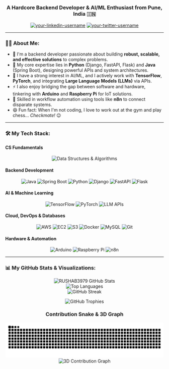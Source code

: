 <h3 align="center">A Hardcore Backend Developer & AI/ML Enthusiast from Pune, India 🇮🇳</h3>

<p align="center">
  <a href="https://linkedin.com/in/your-linkedin-username" target="_blank"><img align="center" src="https://raw.githubusercontent.com/rahuldkjain/github-profile-readme-generator/master/src/images/icons/Social/linked-in-alt.svg" alt="your-linkedin-username" height="30" width="40" /></a>
  <a href="https://twitter.com/your-twitter-username" target="_blank"><img align="center" src="https://raw.githubusercontent.com/rahuldkjain/github-profile-readme-generator/master/src/images/icons/Social/twitter.svg" alt="your-twitter-username" height="30" width="40" /></a>
</p>

---

### 👨‍💻 About Me:

- 🔭 I'm a backend developer passionate about building **robust, scalable, and effective solutions** to complex problems.
- 🧠 My core expertise lies in **Python** (Django, FastAPI, Flask) and **Java** (Spring Boot), designing powerful APIs and system architectures.
- 🤖 I have a strong interest in AI/ML, and I actively work with **TensorFlow**, **PyTorch**, and integrating **Large Language Models (LLMs)** via APIs.
- ⚡ I also enjoy bridging the gap between software and hardware, tinkering with **Arduino** and **Raspberry Pi** for IoT solutions.
- 🚀 Skilled in workflow automation using tools like **n8n** to connect disparate systems.
- 😄 Fun fact: When I'm not coding, I love to work out at the gym and play chess... *Checkmate!* 😉

---

### 🛠️ My Tech Stack:

#### CS Fundamentals
<p align="center">
  <img src="https://img.shields.io/badge/Data_Structures_&_Algorithms-58A6FF?style=for-the-badge" alt="Data Structures & Algorithms">
</p>

#### Backend Development
<p align="center">
  <img src="https://img.shields.io/badge/Java-ED8B00?style=for-the-badge&logo=openjdk&logoColor=white" alt="Java">
  <img src="https://img.shields.io/badge/Spring_Boot-6DB33F?style=for-the-badge&logo=spring-boot&logoColor=white" alt="Spring Boot">
  <img src="https://img.shields.io/badge/Python-3776AB?style=for-the-badge&logo=python&logoColor=white" alt="Python">
  <img src="https://img.shields.io/badge/Django-092E20?style=for-the-badge&logo=django&logoColor=white" alt="Django">
  <img src="https://img.shields.io/badge/FastAPI-009688?style=for-the-badge&logo=fastapi&logoColor=white" alt="FastAPI">
  <img src="https://img.shields.io/badge/Flask-000000?style=for-the-badge&logo=flask&logoColor=white" alt="Flask">
</p>

#### AI & Machine Learning
<p align="center">
  <img src="https://img.shields.io/badge/TensorFlow-FF6F00?style=for-the-badge&logo=tensorflow&logoColor=white" alt="TensorFlow">
  <img src="https://img.shields.io/badge/PyTorch-EE4C2C?style=for-the-badge&logo=pytorch&logoColor=white" alt="PyTorch">
  <img src="https://img.shields.io/badge/LLM_APIs-4479A1?style=for-the-badge&logo=openai&logoColor=white" alt="LLM APIs">
</p>

#### Cloud, DevOps & Databases
<p align="center">
  <img src="https://img.shields.io/badge/Amazon_AWS-232F3E?style=for-the-badge&logo=amazon-aws&logoColor=white" alt="AWS">
  <img src="https://img.shields.io/badge/Amazon_EC2-FF9900?style=for-the-badge&logo=amazon-ec2&logoColor=white" alt="EC2">
  <img src="https://img.shields.io/badge/Amazon_S3-569A31?style=for-the-badge&logo=amazon-s3&logoColor=white" alt="S3">
  <img src="https://img.shields.io/badge/Docker-2496ED?style=for-the-badge&logo=docker&logoColor=white" alt="Docker">
  <img src="https://img.shields.io/badge/MySQL-4479A1?style=for-the-badge&logo=mysql&logoColor=white" alt="MySQL">
  <img src="https://img.shields.io/badge/Git-F05032?style=for-the-badge&logo=git&logoColor=white" alt="Git">
</p>

#### Hardware & Automation
<p align="center">
  <img src="https://img.shields.io/badge/Arduino-00979D?style=for-the-badge&logo=arduino&logoColor=white" alt="Arduino">
  <img src="https://img.shields.io/badge/Raspberry_Pi-A22846?style=for-the-badge&logo=raspberry-pi&logoColor=white" alt="Raspberry Pi">
  <img src="https://img.shields.io/badge/n8n-121212?style=for-the-badge&logo=n8n&logoColor=white" alt="n8n">
</p>

---

### 📊 My GitHub Stats & Visualizations:

<p align="center">
  <img src="https://github-readme-stats.vercel.app/api?username=RUSHAB3979&show_icons=true&locale=en&theme=tokyonight" alt="RUSHAB3979 GitHub Stats" />
  <br/>
  <img src="https://github-readme-stats.vercel.app/api/top-langs?username=RUSHAB3979&layout=compact&locale=en&theme=tokyonight" alt="Top Languages" />
  <br/>
  <img src="https://github-readme-streak-stats.herokuapp.com/?user=RUSHAB3979&theme=tokyonight" alt="GitHub Streak" />
</p>

<p align="center">
  <img src="https://github-profile-trophy.vercel.app/?username=RUSHAB3979&theme=tokyonight&column=7" alt="GitHub Trophies" />
</p>

<div align="center">
  <h3>Contribution Snake & 3D Graph</h3>
  
  <img src="https://github.com/RUSHAB3979/RUSHAB3979/blob/output/github-contribution-grid-snake.svg" alt="snake animation">
  
  <br/>

  <img src="https://github-profile-3d-contrib.vercel.app/api?username=RUSHAB3979&theme=tokyonight" alt="3D Contribution Graph">
</div>
